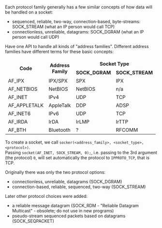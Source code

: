 


Each protocol family generally has a few similar concepts of how data will be handled on a socket:
- sequenced, reliable, two-way, connection-based, byte-streams: SOCK_STREAM (what an IP person would call TCP)
- connectionless, unreliable, datagrams: SOCK_DGRAM (what an IP person would call UDP)

Have one API to handle all kinds of "address families".
Different address families have different terms for these basic concepts:

<style>
table, th{
  border: 1px solid white;
  border-style: solid;
}
td {
  border: 0.5px solid white;
  border-style: dotted;
}
</style>
<table>
    <tr>
        <th rowspan="2" style="text-align: center">Code</th>
        <th rowspan="2" style="text-align: center">Address<br>Family</th>
        <th colspan="2" style="text-align: center">Socket Type</th>
    </tr>
    <tr>
        <th>SOCK_DGRAM</th>
        <th>SOCK_STREAM</th>
    </tr>
    <tr>    <td>AF_IPX</td>    <td>IPX/SPX</td>   <td>SPX</td>        <td>IPX</td>    </tr>
    <tr>    <td>AF_NETBIOS</td>    <td>NetBIOS</td>   <td>NetBIOS</td>    <td>n/a</td>    </tr>
    <tr>    <td>AF_INET</td>    <td>IPv4</td>      <td>UDP</td>        <td>TCP</td>    </tr>
    <tr>    <td>AF_APPLETALK</td>    <td>AppleTalk</td> <td>DDP</td>        <td>ADSP</td>   </tr>
    <tr>    <td>AF_INET6</td>    <td>IPv6</td>      <td>UDP</td>        <td>TCP</td>    </tr>
    <tr>    <td>AF_IRDA</td>    <td>IrDA</td>      <td>IrLMP</td>      <td>IrTTP</td>  </tr>
    <tr>    <td>AF_BTH</td>    <td>Bluetooth</td> <td>?</td>          <td>RFCOMM</td> </tr>
</table>

To create a socket, we call `socker(<address_family>, <socket_type>, <protocol>)`. \
Passing `socket(AF_INET, SOCK_STREAM, 0);`, i.e. passing to the 3rd argument (the protocol) `0`, will set automatically the protocol to `IPPROTO_TCP`, that is TCP. 


Originally there was only the two protocol options:
- connectionless, unreliable, datagrams (SOCK_DGRAM)
- connection-based, reliable, sequenced, two-way (SOCK_STREAM)

Later other protocol choices were added:
- a reliable message datagram (SOCK_RDM - "Reliable Datagram Multicast" - obsolete; do not use in new programs)
- pseudo-stream sequenced packets based on datagrams (SOCK_SEQPACKET)
